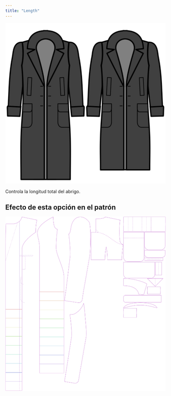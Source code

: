 ```yaml
---
title: "Length"
---
```


![Longitud](length.svg)

Controla la longitud total del abrigo.

## Efecto de esta opción en el patrón

![Esta imagen muestra el efecto de esta opción superponiendo varias variantes que tienen un valor diferente para esta opción](carlita_length_sample.svg "Efecto de esta opción en el patrón")

